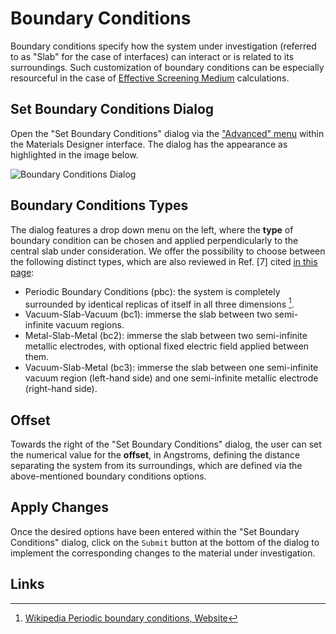 # Boundary Conditions

Boundary conditions specify how the system under investigation (referred to as "Slab" for the case of interfaces) can interact or is related to its surroundings. Such customization of boundary conditions can be especially resourceful in the case of [Effective Screening Medium](../../../models/auxiliary-concepts/esm.md) calculations.

## Set Boundary Conditions Dialog

Open the "Set Boundary Conditions" dialog via the ["Advanced" menu](../advanced.md) within the Materials Designer interface. The dialog has the appearance as highlighted in the image below.

![Boundary Conditions Dialog](../../../images/materials-designer/boundary-conditions.png "Boundary Conditions Dialog")

## Boundary Conditions Types

The dialog features a drop down menu on the left, where the **type** of boundary condition can be chosen and applied perpendicularly to the central slab under consideration. We offer the possibility to choose between the following distinct types, which are also reviewed in Ref. [7] cited [in this page](../../../software-directory/modeling/quantum-espresso/components.md):

- Periodic Boundary Conditions (pbc): the system is completely surrounded by identical replicas of itself in all three dimensions [^1].
- Vacuum-Slab-Vacuum (bc1): immerse the slab between two semi-infinite vacuum regions.
- Metal-Slab-Metal (bc2): immerse the slab between two semi-infinite metallic electrodes, with optional fixed electric field applied between them.
- Vacuum-Slab-Metal (bc3): immerse the slab between one semi-infinite vacuum region (left-hand side) and one semi-infinite metallic electrode (right-hand side).

## Offset

Towards the right of the "Set Boundary Conditions" dialog, the user can set the numerical value for the **offset**, in Angstroms, defining the distance separating the system from its surroundings, which are defined via the above-mentioned boundary conditions options.

## Apply Changes

Once the desired options have been entered within the "Set Boundary Conditions" dialog, click on the `Submit` button at the bottom of the dialog to implement the corresponding changes to the material under investigation.

## Links

[^1]: [Wikipedia Periodic boundary conditions, Website](https://en.wikipedia.org/wiki/Periodic_boundary_conditions)
